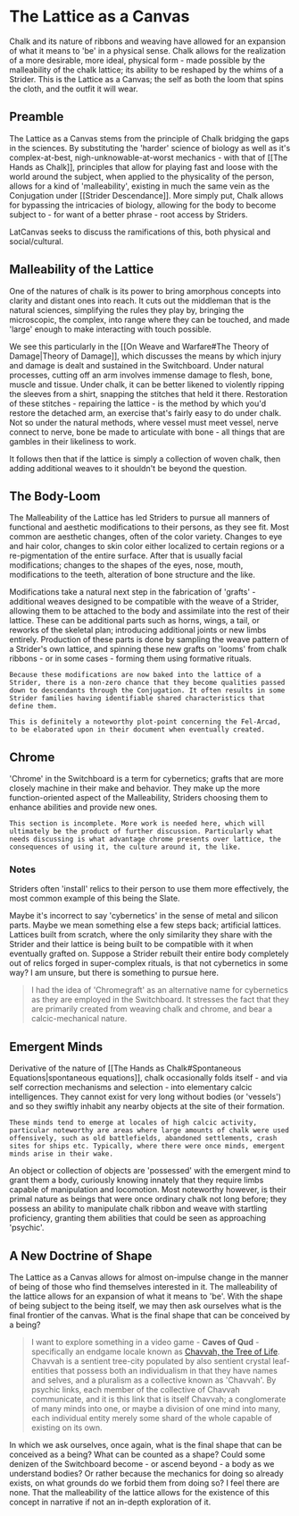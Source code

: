 # The Lattice as a Canvas
Chalk and its nature of ribbons and weaving have allowed for an expansion of what it means to 'be' in a physical sense. Chalk allows for the realization of a more desirable, more ideal, physical form - made possible by the malleability of the chalk lattice; its ability to be reshaped by the whims of a Strider. This is the Lattice as a Canvas; the self as both the loom that spins the cloth, and the outfit it will wear.

## Preamble
The Lattice as a Canvas stems from the principle of Chalk bridging the gaps in the sciences. By substituting the 'harder' science of biology as well as it's complex-at-best, nigh-unknowable-at-worst mechanics - with that of [[The Hands as Chalk]], principles that allow for playing fast and loose with the world around the subject, when applied to the physicality of the person, allows for a kind of 'malleability', existing in much the same vein as the Conjugation under [[Strider Descendance]]. More simply put, Chalk allows for bypassing the intricacies of biology, allowing for the body to become subject to - for want of a better phrase - root access by Striders.

LatCanvas seeks to discuss the ramifications of this, both physical and social/cultural. 

## Malleability of the Lattice
One of the natures of chalk is its power to bring amorphous concepts into clarity and distant ones into reach. It cuts out the middleman that is the natural sciences, simplifying the rules they play by, bringing the microscopic, the complex, into range where they can be touched, and made 'large' enough to make interacting with touch possible. 

We see this particularly in the [[On Weave and Warfare#The Theory of Damage|Theory of Damage]], which discusses the means by which injury and damage is dealt and sustained in the Switchboard. Under natural processes, cutting off an arm involves immense damage to flesh, bone, muscle and tissue. Under chalk, it can be better likened to violently ripping the sleeves from a shirt, snapping the stitches that held it there. Restoration of these stitches - repairing the lattice - is the method by which you'd restore the detached arm, an exercise that's fairly easy to do under chalk. Not so under the natural methods, where vessel must meet vessel, nerve connect to nerve, bone be made to articulate with bone - all things that are gambles in their likeliness to work. 

It follows then that if the lattice is simply a collection of woven chalk, then adding additional weaves to it shouldn't be beyond the question. 

## The Body-Loom
The Malleability of the Lattice has led Striders to pursue all manners of functional and aesthetic modifications to their persons, as they see fit. Most common are aesthetic changes, often of the color variety. Changes to eye and hair color, changes to skin color either localized to certain regions or a re-pigmentation of the entire surface. After that is usually facial modifications; changes to the shapes of the eyes, nose, mouth, modifications to the teeth, alteration of bone structure and the like. 

Modifications take a natural next step in the fabrication of 'grafts' - additional weaves designed to be compatible with the weave of a Strider, allowing them to be attached to the body and assimilate into the rest of their lattice. These can be additional parts such as horns, wings, a tail, or reworks of the skeletal plan; introducing additional joints or new limbs entirely. Production of these parts is done by sampling the weave pattern of a Strider's own lattice, and spinning these new grafts on 'looms' from chalk ribbons - or in some cases - forming them using formative rituals. 

	Because these modifications are now baked into the lattice of a Strider, there is a non-zero chance that they become qualities passed down to descendants through the Conjugation. It often results in some Strider families having identifiable shared characteristics that define them.

	This is definitely a noteworthy plot-point concerning the Fel-Arcad, to be elaborated upon in their document when eventually created. 

## Chrome
'Chrome' in the Switchboard is a term for cybernetics; grafts that are more closely machine in their make and behavior. They make up the more function-oriented aspect of the Malleability, Striders choosing them to enhance abilities and provide new ones.

	This section is incomplete. More work is needed here, which will ultimately be the product of further discussion. Particularly what needs discussing is what advantage chrome presents over lattice, the consequences of using it, the culture around it, the like. 

### Notes
Striders often 'install' relics to their person to use them more effectively, the most common example of this being the Slate. 

Maybe it's incorrect to say 'cybernetics' in the sense of metal and silicon parts. Maybe we mean something else a few steps back; artificial lattices. Lattices built from scratch, where the only similarity they share with the Strider and their lattice is being built to be compatible with it when eventually grafted on. Suppose a Strider rebuilt their entire body completely out of relics forged in super-complex rituals, is that not cybernetics in some way? I am unsure, but there is something to pursue here.

> I had the idea of 'Chromegraft' as an alternative name for cybernetics as they are employed in the Switchboard. It stresses the fact that they are primarily created from weaving chalk and chrome, and bear a calcic-mechanical nature. 

## Emergent Minds
Derivative of the nature of [[The Hands as Chalk#Spontaneous Equations|spontaneous equations]], chalk occasionally folds itself - and via self correction mechanisms and selection - into elementary calcic intelligences. They cannot exist for very long without bodies (or 'vessels') and so they swiftly inhabit any nearby objects at the site of their formation.

	These minds tend to emerge at locales of high calcic activity, particular noteworthy are areas where large amounts of chalk were used offensively, such as old battlefields, abandoned settlements, crash sites for ships etc. Typically, where there were once minds, emergent minds arise in their wake.

An object or collection of objects are 'possessed' with the emergent mind to grant them a body, curiously knowing innately that they require limbs capable of manipulation and locomotion. Most noteworthy however, is their primal nature as beings that were once ordinary chalk not long before; they possess an ability to manipulate chalk ribbon and weave with startling proficiency, granting them abilities that could be seen as approaching 'psychic'.

## A New Doctrine of Shape
The Lattice as a Canvas allows for almost on-impulse change in the manner of being of those who find themselves interested in it. The malleability of the lattice allows for an expansion of what it means to 'be'. With the shape of being subject to the being itself, we may then ask ourselves what is the final frontier of the canvas. What is the final shape that can be conceived by a being?

> I want to explore something in a video game - **Caves of Qud** - specifically an endgame locale known as [Chavvah, the Tree of Life](https://wiki.cavesofqud.com/wiki/Chavvah). Chavvah is a sentient tree-city populated by also sentient crystal leaf-entities that possess both an individualism in that they have names and selves, and a pluralism as a collective known as 'Chavvah'. By psychic links, each member of the collective of Chavvah communicate, and it is this link that is itself Chavvah; a conglomerate of many minds into one, or maybe a division of one mind into many, each individual entity merely some shard of the whole capable of existing on its own. 

In which we ask ourselves, once again, what is the final shape that can be conceived as a being? What can be counted as a shape? Could some denizen of the Switchboard become - or ascend beyond - a body as we understand bodies? Or rather because the mechanics for doing so already exists, on what grounds do we forbid them from doing so? I feel there are none. That the malleability of the lattice allows for the existence of this concept in narrative if not an in-depth exploration of it.